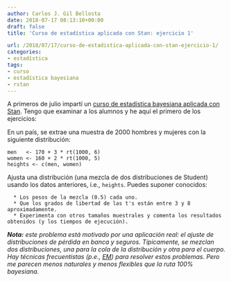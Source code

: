 ```yaml
---
author: Carlos J. Gil Bellosta
date: 2018-07-17 08:13:10+00:00
draft: false
title: 'Curso de estadística aplicada con Stan: ejercicio 1'

url: /2018/07/17/curso-de-estadistica-aplicada-con-stan-ejercicio-1/
categories:
- estadística
tags:
- curso
- estadística bayesiana
- rstan
---
```


A primeros de julio impartí un [curso de estadística bayesiana aplicada con Stan](https://www.datanalytics.com/2018/05/09/curso-mio-de-estadistica-bayesiana-aplicada-con-stan-en-bcn/). Tengo que examinar a los alumnos y he aquí el primero de los ejercicios:

En un país, se extrae una muestra de 2000 hombres y mujeres con la siguiente distribución:




    men   <- 170 + 3 * rt(1000, 6)
    women <- 160 + 2 * rt(1000, 5)
    heights <- c(men, women)




Ajusta una distribución (una mezcla de dos distribuciones de Student) usando los datos anteriores, i.e., `heights`. Puedes suponer conocidos:



	  * Los pesos de la mezcla (0.5) cada uno.
	  * Que los grados de libertad de las t's están entre 3 y 8 aproximadamente.
	  * Experimenta con otros tamaños muestrales y comenta los resultados obtenidos (y los tiempos de ejecución).


_**Nota:** este problema está motivado por una aplicación real: el ajuste de distribuciones de pérdida en banca y seguros. Típicamente, se mezclan dos distribuciones, una para la cola de la distribución y otra para el cuerpo. Hay técnicas frecuentistas (p.e., [EM](https://www.datanalytics.com/2017/03/20/em-duro-a-mano-y-para-humanos/)) para resolver estos problemas. Pero me parecen menos naturales y menos flexibles que la ruta 100% bayesiana._
